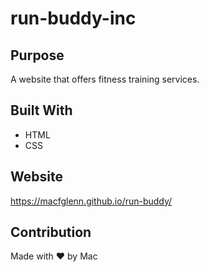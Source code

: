 # run-buddy-inc

## Purpose
A website that offers fitness training services.

## Built With
* HTML
* CSS

## Website
https://macfglenn.github.io/run-buddy/

## Contribution
Made with ❤️ by Mac
